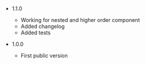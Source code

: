 * 1.1.0
  - Working for nested and higher order component
  - Added changelog
  - Added tests

* 1.0.0
  - First public version